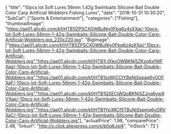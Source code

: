 {
	"title": "10pcs lot Soft Lures 56mm 1.42g Swimbaits Silicone Bait Double Color Carp Artificial Wobblers Fishing Lures",
	"date": "2018-10-31 10:30:20",
	"SubCat": ["Sports & Entertainment"],
	"categories": ["Fishing"],
	"thumbnailImage": "https://ae01.alicdn.com/kf/HTB1lZPSCXGWBuNjy0Fbq6z4sXXaj/-10pcs-lot-Soft-Lures-56mm-1-42g-Swimbaits-Silicone-Bait-Double-Color-Carp-Artificial-Wobblers.jpg_220x220.jpg",
	"BigImage": ["https://ae01.alicdn.com/kf/HTB1lZPSCXGWBuNjy0Fbq6z4sXXaj/-10pcs-lot-Soft-Lures-56mm-1-42g-Swimbaits-Silicone-Bait-Double-Color-Carp-Artificial-Wobblers.jpg","https://ae01.alicdn.com/kf/HTB1j.tXkoOWBKNjSZKzq6xfWFXag/-10pcs-lot-Soft-Lures-56mm-1-42g-Swimbaits-Silicone-Bait-Double-Color-Carp-Artificial-Wobblers.jpg","https://ae01.alicdn.com/kf/HTB1zoWjCCtYBeNjSspaq6yOOFXaF/-10pcs-lot-Soft-Lures-56mm-1-42g-Swimbaits-Silicone-Bait-Double-Color-Carp-Artificial-Wobblers.jpg","https://ae01.alicdn.com/kf/HTB1QSECjWQoBKNjSZJnq6yw9VXae/-10pcs-lot-Soft-Lures-56mm-1-42g-Swimbaits-Silicone-Bait-Double-Color-Carp-Artificial-Wobblers.jpg","https://ae01.alicdn.com/kf/HTB1Yp3RCf5TBuNjSspmq6yDRVXaC/-10pcs-lot-Soft-Lures-56mm-1-42g-Swimbaits-Silicone-Bait-Double-Color-Carp-Artificial-Wobblers.jpg"],
	"actualPrice": 1.98,
	"comparePrice": 2.48,
	"linkurl": "http://s.click.aliexpress.com/e/b0q6JsI4",
	"inStock": 72
}
